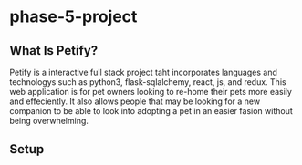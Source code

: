 # phase-5-project

## What Is Petify?
Petify is a interactive full stack project taht incorporates languages and technologys such as python3, flask-sqlalchemy, react, js, and redux. This web application is for pet owners looking to re-home their pets more easily and effeciently. It also allows people that may be looking for a new companion to be able to look into adopting a pet in an easier fasion without being overwhelming.

## Setup
